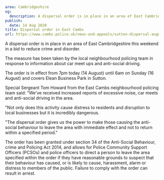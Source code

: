 ```yaml
area: Cambridgeshire
og:
  description: A dispersal order is in place in an area of East Cambridgeshire this weekend in a bid to reduce crime and disorder.
publish:
  date: 14 Aug 2020
title: Dispersal order in East Cambs
url: https://www.cambs.police.uk/news-and-appeals/sutton-dispersal-august
```

A dispersal order is in place in an area of East Cambridgeshire this weekend in a bid to reduce crime and disorder.

The measure has been taken by the local neighbourhood policing team in response to information about car meet ups and anti-social driving.

The order is in effect from 7pm today (14 August) until 6am on Sunday (16 August) and covers Elean Business Park in Sutton.

Special Sergeant Tom Howard from the East Cambs neighbourhood policing team said: "We've received increased reports of excessive noise, car meets and anti-social driving in the area.

"Not only does this activity cause distress to residents and disruption to local businesses but it is incredibly dangerous.

"The dispersal order gives us the power to make those causing the anti-social behaviour to leave the area with immediate effect and not to return within a specified period."

The order has been granted under section 34 of the Anti-Social Behaviour, crime and Policing Act 2014, and allows for Police Community Support Officers (PCSOs) and police officers to direct a person to leave the area specified within the order if they have reasonable grounds to suspect that their behaviour has caused, or is likely to cause, harassment, alarm or distress to members of the public. Failure to comply with the order can result in arrest.
